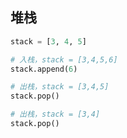<!--
 * @Description: 
 * @Version: 1.0
 * @Author: DaLao
 * @Email: dalao_li@163.com
 * @Date: 2021-12-04 01:52:56
 * @LastEditors: DaLao
 * @LastEditTime: 2021-12-04 01:54:48
-->

## 堆栈

```py
stack = [3, 4, 5]

# 入栈，stack = [3,4,5,6]
stack.append(6)

# 出栈，stack = [3,4,5]
stack.pop()

# 出栈，stack = [3,4]
stack.pop()
```